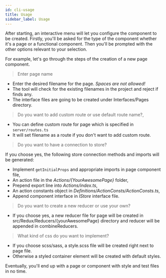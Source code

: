 ```yaml
---
id: cli-usage
title: Usage
sidebar_label: Usage
---
```


After starting, an interactive menu will let you configure the component to be created. Firstly, you'll be asked for the type of the component whether it's a page or a functional component. Then you'll be prompted with the other options relevant to your selection.

For example, let's go through the steps of the creation of a new page component.

> Enter page name

-   Enter the desired filename for the page. _Spaces are not allowed!_
-   The tool will check for the existing filenames in the project and reject if finds any.
-   The interface files are going to be created under Interfaces/Pages directory.

> Do you want to add custom route or use default route name?,

-   You can define custom route for page which is specified in `server/routes.ts`
-   It will set filename as a route if you don't want to add custom route.

> Do you want to have a connection to store?

If you choose yes, the following store connection methods and imports will be generated:

-   Implement `getInitialProps` and appropriate imports in page component file,
-   An action file in the _Actions/{YourAwesomePage}_ folder,
-   Prepend export line into _Actions/index.ts_,
-   An action constants object in _Definitions/ActionConsts/ActionConsts.ts_,
-   Append component interface in _IStore_ interface file.

> Do you want to create a new reducer or use your own?

-   If you choose yes, a new reducer file for page will be created in src/Redux/Reducers/{yourAwesomePage} directory and reducer will be appended in combineReducers.

> What kind of css do you want to implement?

-   If you choose scss/sass, a style.scss file will be created right next to page file.
-   Otherwise a styled container element will be created with default styles.

Eventually, you'll end up with a page or component with style and test files in no time.
